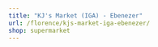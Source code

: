 ```yaml
---
title: "KJ's Market (IGA) - Ebenezer"
url: /florence/kjs-market-iga-ebenezer/
shop: supermarket
---
```

